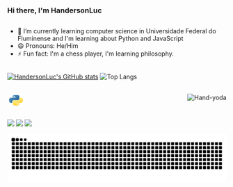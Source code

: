 ### Hi there, I'm HandersonLuc
## 
- 🌱 I’m currently learning computer science in Universidade Federal do Fluminense and I'm learning about Python and JavaScript
- 😄 Pronouns: He/Him
- ⚡ Fun fact: I'm a chess player, I'm learning philosophy.
##
[![HandersonLuc's GitHub stats](https://github-readme-stats.vercel.app/api?username=HandersonLuc&show_icons=true&theme=transparent)](https://github.com/HandersonLuc/github-readme-stats)
![Top Langs](https://github-readme-stats.vercel.app/api/top-langs/?username=HandersonLuc&show_icons=true&theme=transparent&layout=compact)

<div style="display: inline_block"><br>
  <img align="center" alt="Hand-Python" height="30" width="40" src="https://raw.githubusercontent.com/devicons/devicon/master/icons/python/python-original.svg">
  <img align="right" alt="Hand-yoda" src="https://cdn.discordapp.com/attachments/795358919417397249/825430589581688872/hi.gif">
</div>

##
<div> 
  <a href="https://instagram.com/handerson_luc" target="_blank"><img src="https://img.shields.io/badge/-Instagram-%23E4405F?style=for-the-badge&logo=instagram&logoColor=white" target="_blank"></a>
  <a href = "mailto:HandersonLuc@hotmail.com"><img src="https://img.shields.io/badge/Microsoft_Outlook-0078D4?style=for-the-badge&logo=microsoft-outlook&logoColor=white"></a>
  <a href="https://www.linkedin.com/in/handerson-lucena" target="_blank"><img src="https://img.shields.io/badge/-LinkedIn-%230077B5?style=for-the-badge&logo=linkedin&logoColor=white" target="_blank"></a> 

![Snake animation](https://github.com/HandersonLuc/HandersonLuc/blob/output/github-contribution-grid-snake.svg)

<!--- Icons's linguages here or in devicons.dev, for social media dev.to
  <img align="center" alt="Hand-Js" height="30" width="40" src="https://raw.githubusercontent.com/devicons/devicon/master/icons/javascript/javascript-plain.svg">
  <img align="center" alt="Hand-Ts" height="30" width="40" src="https://raw.githubusercontent.com/devicons/devicon/master/icons/typescript/typescript-plain.svg">
  <img align="center" alt="Hand-React" height="30" width="40" src="https://raw.githubusercontent.com/devicons/devicon/master/icons/react/react-original.svg">
  <img align="center" alt="Hand-HTML" height="30" width="40" src="https://raw.githubusercontent.com/devicons/devicon/master/icons/html5/html5-original.svg">
  <img align="center" alt="Hand-CSS" height="30" width="40" src="https://raw.githubusercontent.com/devicons/devicon/master/icons/css3/css3-original.svg">
  <img align="center" alt="Hand-Csharp" height="30" width="40" src="https://raw.githubusercontent.com/devicons/devicon/master/icons/csharp/csharp-original.svg">
  <img align="right" alt="Hand-yoda" src="https://cdn.discordapp.com/attachments/795358919417397249/825430589581688872/hi.gif"
--->
